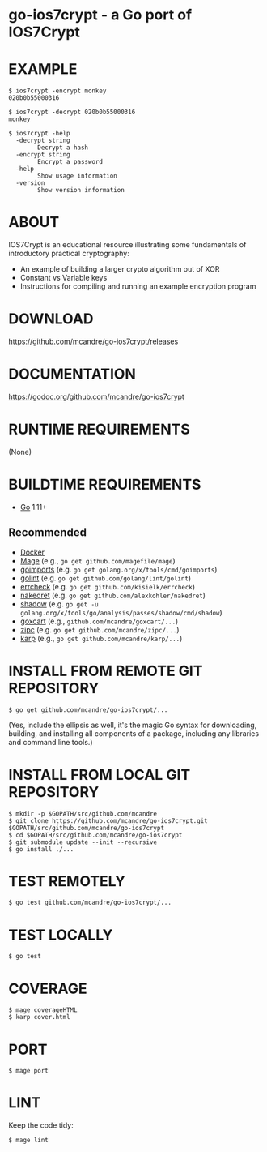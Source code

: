 # go-ios7crypt - a Go port of IOS7Crypt

# EXAMPLE

```
$ ios7crypt -encrypt monkey
020b0b55000316

$ ios7crypt -decrypt 020b0b55000316
monkey

$ ios7crypt -help
  -decrypt string
        Decrypt a hash
  -encrypt string
        Encrypt a password
  -help
        Show usage information
  -version
        Show version information
```

# ABOUT

IOS7Crypt is an educational resource illustrating some fundamentals of introductory practical cryptography:

* An example of building a larger crypto algorithm out of XOR
* Constant vs Variable keys
* Instructions for compiling and running an example encryption program

# DOWNLOAD

https://github.com/mcandre/go-ios7crypt/releases

# DOCUMENTATION

https://godoc.org/github.com/mcandre/go-ios7crypt

# RUNTIME REQUIREMENTS

(None)

# BUILDTIME REQUIREMENTS

* [Go](https://golang.org/) 1.11+

## Recommended

* [Docker](https://www.docker.com/)
* [Mage](https://magefile.org/) (e.g., `go get github.com/magefile/mage`)
* [goimports](https://godoc.org/golang.org/x/tools/cmd/goimports) (e.g. `go get golang.org/x/tools/cmd/goimports`)
* [golint](https://github.com/golang/lint) (e.g. `go get github.com/golang/lint/golint`)
* [errcheck](https://github.com/kisielk/errcheck) (e.g. `go get github.com/kisielk/errcheck`)
* [nakedret](https://github.com/alexkohler/nakedret) (e.g. `go get github.com/alexkohler/nakedret`)
* [shadow](golang.org/x/tools/go/analysis/passes/shadow/cmd/shadow) (e.g. `go get -u golang.org/x/tools/go/analysis/passes/shadow/cmd/shadow`)
* [goxcart](https://github.com/mcandre/goxcart) (e.g., `github.com/mcandre/goxcart/...`)
* [zipc](https://github.com/mcandre/zipc) (e.g. `go get github.com/mcandre/zipc/...`)
* [karp](https://github.com/mcandre/karp) (e.g., `go get github.com/mcandre/karp/...`)

# INSTALL FROM REMOTE GIT REPOSITORY

```
$ go get github.com/mcandre/go-ios7crypt/...
```

(Yes, include the ellipsis as well, it's the magic Go syntax for downloading, building, and installing all components of a package, including any libraries and command line tools.)

# INSTALL FROM LOCAL GIT REPOSITORY

```
$ mkdir -p $GOPATH/src/github.com/mcandre
$ git clone https://github.com/mcandre/go-ios7crypt.git $GOPATH/src/github.com/mcandre/go-ios7crypt
$ cd $GOPATH/src/github.com/mcandre/go-ios7crypt
$ git submodule update --init --recursive
$ go install ./...
```

# TEST REMOTELY

```
$ go test github.com/mcandre/go-ios7crypt/...
```

# TEST LOCALLY

```
$ go test
```

# COVERAGE

```
$ mage coverageHTML
$ karp cover.html
```

# PORT

```
$ mage port
```

# LINT

Keep the code tidy:

```
$ mage lint
```
